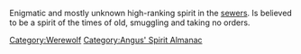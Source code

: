 Enigmatic and mostly unknown high-ranking spirit in the
[sewers](sewers "wikilink"). Is believed to be a spirit of the times of
old, smuggling and taking no orders.

[Category:Werewolf](Category:Werewolf "wikilink") [Category:Angus'
Spirit Almanac](Category:Angus'_Spirit_Almanac "wikilink")